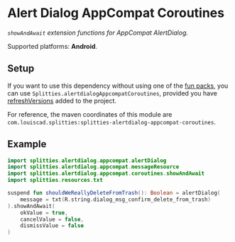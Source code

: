 # Alert Dialog AppCompat Coroutines

*`showAndAwait` extension functions for AppCompat AlertDialog.*

Supported platforms: **Android**.

## Setup

If you want to use this dependency without using one of the [fun packs](../../README.md#download),
you can use `Splitties.alertdialogAppcompatCoroutines`, provided you have [refreshVersions](https://github.com/jmfayard/refreshVersions) added to the project.

For reference, the maven coordinates of this module are `com.louiscad.splitties:splitties-alertdialog-appcompat-coroutines`.

## Example

```kotlin
import splitties.alertdialog.appcompat.alertDialog
import splitties.alertdialog.appcompat.messageResource
import splitties.alertdialog.appcompat.coroutines.showAndAwait
import splitties.resources.txt

suspend fun shouldWeReallyDeleteFromTrash(): Boolean = alertDialog(
    message = txt(R.string.dialog_msg_confirm_delete_from_trash)
).showAndAwait(
    okValue = true,
    cancelValue = false,
    dismissValue = false
)
```
